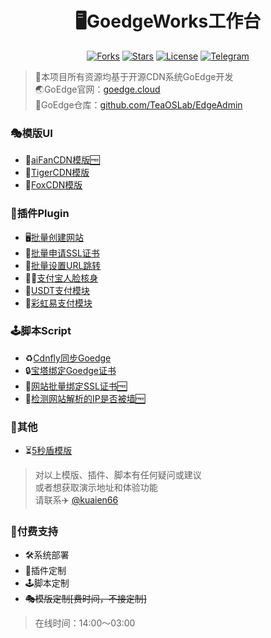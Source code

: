 <h1 align="center">🖥️GoedgeWorks工作台</h1>
<div align="center">

[![Forks](https://img.shields.io/github/forks/Kuaien/GoedgeWorks?style=flat&label=%F0%9F%8F%85Forks&labelColor=800080&color=912CEE)](https://github.com/Kuaien/GoedgeWorks/forks)
[![Stars](https://img.shields.io/github/stars/Kuaien/GoedgeWorks?style=flat&label=%F0%9F%8C%9Fstars&labelColor=ff4f4f&color=ff8383)](https://github.com/Kuaien/GoedgeWorks)
[![License](https://img.shields.io/badge/📑licenses-MIT-34D058?labelColor=22863A&style=flat)](https://github.com/Kuaien/GoedgeWorks/blob/main/LICENSE)
[![Telegram](https://img.shields.io/badge/%E2%9C%88%EF%B8%8FTelegram-Kuaien-0FB5EB?labelColor=235389&logoColor=white&style=flat)](https://t.me/kuaien66)
</div>

> 📢本项目所有资源均基于开源CDN系统GoEdge开发  
> 🌏GoEdge官网：[goedge.cloud][1]  
> 🔀GoEdge仓库：[github.com/TeaOSLab/EdgeAdmin][2]  


### 🎭模版UI

 - 🌟[aiFanCDN模版🆓][3]
 - 🐯[TigerCDN模版][4]
 - 🦊[FoxCDN模版][15]
 
### 🧩插件Plugin

 - 🖥[️批量创建网站][5]
 - 🔐[批量申请SSL证书][6]
 - 🧲[批量设置URL跳转][17]
 - 👱‍♂[️支付宝人脸核身][7]
 - 💸[USDT支付模块][8]
 - 🌈[彩虹易支付模块][16]
 
### 🕹️脚本Script

 - ♻[️Cdnfly同步Goedge][9]
 - 🔒[宝塔绑定Goedge证书][10]
 - 🔗[网站批量绑定SSL证书🆓][11]
 - 🧱[检测网站解析的IP是否被墙🆓][12]
 
### 🎲️其他

 - ⏳[5秒盾模版][13]

> 对以上模版、插件、脚本有任何疑问或建议  
> 或者想获取演示地址和体验功能  
> 请联系✈️ [@kuaien66][14]

### 🚀付费支持

 - 🛠️系统部署
 - 🧩插件定制
 - 🕹️脚本定制
 - ~~🎭模版定制[费时间，不接定制]~~

> 在线时间：14:00～03:00
 


  [1]: https://goedge.cloud/
  [2]: https://github.com/TeaOSLab/EdgeAdmin
  [3]: https://github.com/Kuaien/GoedgeWorks/tree/main/%E5%85%8D%E8%B4%B9%E4%B8%BB%E6%8E%A7%E7%AB%AF%E6%A8%A1%E7%89%88/aiFanCDN
  [4]: https://github.com/Kuaien/GoedgeWorks/tree/main/%E4%BB%98%E8%B4%B9%E5%AE%9A%E5%88%B6%E6%A8%A1%E7%89%88/TigerCDN
  [5]: https://github.com/Kuaien/GoedgeWorks/tree/main/%E4%BB%98%E8%B4%B9%E5%AE%9A%E5%88%B6%E6%8F%92%E4%BB%B6/%E6%89%B9%E9%87%8F%E5%88%9B%E5%BB%BA%E7%BD%91%E7%AB%99
  [6]: https://github.com/Kuaien/GoedgeWorks/tree/main/%E4%BB%98%E8%B4%B9%E5%AE%9A%E5%88%B6%E6%8F%92%E4%BB%B6/%E6%89%B9%E9%87%8F%E7%94%B3%E8%AF%B7SSL%E8%AF%81%E4%B9%A6
  [7]: https://github.com/Kuaien/GoedgeWorks/tree/main/%E4%BB%98%E8%B4%B9%E5%AE%9A%E5%88%B6%E6%8F%92%E4%BB%B6/%E6%94%AF%E4%BB%98%E5%AE%9D%E4%BA%BA%E8%84%B8%E6%A0%B8%E8%BA%AB
  [8]: https://github.com/Kuaien/GoedgeWorks/tree/main/%E4%BB%98%E8%B4%B9%E5%AE%9A%E5%88%B6%E6%8F%92%E4%BB%B6/USDT%E6%94%AF%E4%BB%98%E6%A8%A1%E5%9D%97
  [9]: https://github.com/Kuaien/GoedgeWorks/tree/main/%E4%BB%98%E8%B4%B9%E5%AE%9A%E5%88%B6%E6%8F%92%E4%BB%B6/Cdnfly%E5%90%8C%E6%AD%A5Goedge
  [10]: https://github.com/Kuaien/GoedgeWorks/tree/main/%E4%BB%98%E8%B4%B9%E5%AE%9A%E5%88%B6%E6%8F%92%E4%BB%B6/%E5%AE%9D%E5%A1%94%E7%BB%91%E5%AE%9AGoedge%E8%AF%81%E4%B9%A6
  [11]: https://github.com/Kuaien/GoedgeWorks/blob/main/%E5%85%8D%E8%B4%B9%E4%B8%BB%E6%8E%A7%E7%AB%AF%E8%84%9A%E6%9C%AC/%E7%BD%91%E7%AB%99%E6%89%B9%E9%87%8F%E7%BB%91%E5%AE%9ASSL%E8%AF%81%E4%B9%A6.py
  [12]: https://github.com/Kuaien/GoedgeWorks/blob/main/%E5%85%8D%E8%B4%B9%E4%B8%BB%E6%8E%A7%E7%AB%AF%E8%84%9A%E6%9C%AC/%E6%A3%80%E6%B5%8B%E7%BD%91%E7%AB%99%E8%A7%A3%E6%9E%90%E7%9A%84IP%E6%98%AF%E5%90%A6%E8%A2%AB%E5%A2%99.py
  [13]: https://github.com/Kuaien/GoedgeWorks/blob/main/%E5%85%8D%E8%B4%B9%E5%8D%95%E9%A1%B5%E6%A8%A1%E7%89%88/5%E7%A7%92%E7%9B%BE%E6%A8%A1%E7%89%88.html
  [14]: https://t.me/kuaien66
  [15]: https://github.com/Kuaien/GoedgeWorks/tree/main/%E4%BB%98%E8%B4%B9%E5%AE%9A%E5%88%B6%E6%A8%A1%E7%89%88/FoxCDN
  [16]: https://github.com/Kuaien/GoedgeWorks/tree/main/%E4%BB%98%E8%B4%B9%E5%AE%9A%E5%88%B6%E6%8F%92%E4%BB%B6/%E5%BD%A9%E8%99%B9%E6%98%93%E6%94%AF%E4%BB%98%E6%A8%A1%E5%9D%97
  [17]: https://github.com/Kuaien/GoedgeWorks/tree/main/%E4%BB%98%E8%B4%B9%E5%AE%9A%E5%88%B6%E6%8F%92%E4%BB%B6/%E6%89%B9%E9%87%8F%E8%AE%BE%E7%BD%AEURL%E8%B7%B3%E8%BD%AC